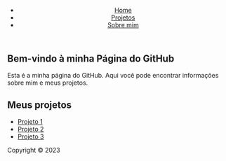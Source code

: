 <!DOCTYPE html>
<html lang="en">
  <head>
    <meta charset="UTF-8">
    <meta name="viewport" content="width=device-width, initial-scale=1.0">
    <title>Minha Página do GitHub</title>
  </head>
  <body>
    <header>
      <nav>
        <ul>
          <li><a href="#">Home</a></li>
          <li><a href="#">Projetos</a></li>
          <li><a href="#">Sobre mim</a></li>
        </ul>
      </nav>
    </header>
    <main>
      <section>
        <h1>Bem-vindo à minha Página do GitHub</h1>
        <p>Esta é a minha página do GitHub. Aqui você pode encontrar informações sobre mim e meus projetos.</p>
      </section>
      <section>
        <h2>Meus projetos</h2>
        <ul>
          <li><a href="#">Projeto 1</a></li>
          <li><a href="#">Projeto 2</a></li>
          <li><a href="#">Projeto 3</a></li>
        </ul>
      </section>
    </main>
    <footer>
      <p>Copyright © 2023</p>
    </footer>
  </body>
</html>
